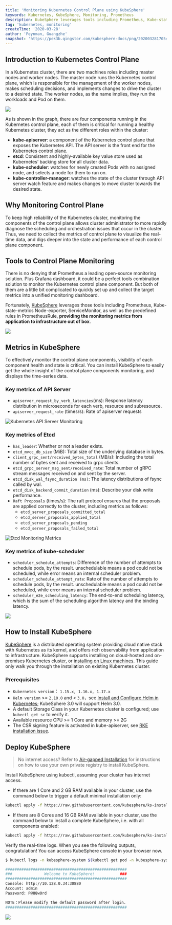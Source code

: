 ```yaml
---
title: 'Monitoring Kubernetes Control Plane using KubeSphere'
keywords: Kubernetes, KubeSphere, Monitoring, Prometheus
description: KubeSphere leverages tools including Prometheus, Kube-state-metrics Node-exporter, ServiceMonitor, as well as the predefined rules in PrometheusRule, providing the monitoring metrics from application to infrastructure out of box
tag: 'kubernetes, monitoring'
createTime: '2020-03-28'
author: 'Feynman, Guangzhe'
snapshot: 'https://pek3b.qingstor.com/kubesphere-docs/png/20200328170549.png'
---
```


## Introduction to Kubernetes Control Plane

In a Kubernetes cluster, there are two machines roles including master nodes and worker nodes. The master node runs the Kubernetes control plane, which is responsible for the management of the worker nodes, makes scheduling decisions, and implements changes to drive the cluster to a desired state. The worker nodes, as the name implies, they run the workloads and Pod on them.

![](https://pek3b.qingstor.com/kubesphere-docs/png/20200328170549.png)

As is shown in the graph, there are four components running in the Kubernetes control plane, each of them is critical for running a healthy Kubernetes cluster, they act as the different roles within the cluster:

- **kube-apiserver**: a component of the Kubernetes control plane that exposes the Kubernetes API. The API server is the front end for the Kubernetes control plane.
- **etcd**: Consistent and highly-available key value store used as Kubernetes’ backing store for all cluster data.
- **kube-scheduler**: watches for newly created Pods with no assigned node, and selects a node for them to run on.
- **kube-controller-manager**: watches the state of the cluster through API server watch feature and makes changes to move cluster towards the desired state.

## Why Monitoring Control Plane

To keep high reliability of the Kubernetes cluster, monitoring the components of the control plane allows cluster administrator to more rapidly diagnose the scheduling and orchestration issues that occur in the cluster. Thus, we need to collect the metrics of control plane to visualize the real-time data, and digs deeper into the state and performance of each control plane component.

## Tools to Control Plane Monitoring

There is no denying that Prometheus a leading open-source monitoring solution. Plus Grafana dashboard, it could be a perfect tools combination solution to monitor the Kubernetes control plane component. But both of them are a little bit complicated to quickly set up and collect the target metrics into a unified monitoring dashboard.

Fortunately, [KubeSphere](https://github.com/kubesphere/kubesphere) leverages those tools including Prometheus, Kube-state-metrics Node-exporter, ServiceMonitor, as well as the predefined rules in PrometheusRule, **providing the monitoring metrics from application to infrastructure out of box**.

![](https://pek3b.qingstor.com/kubesphere-docs/png/20200328183733.png)

## Metrics in KubeSphere

To effectively monitor the control plane components, visibility of each component health and state is critical. You can install KubeSphere to easily get the whole insight of the control plane components monitoring, and displays the time-series data.

### Key metrics of API Server

- `apiserver_request_by_verb_latencies`(ms): Response latency distribution in microseconds for each verb, resource and subresource.
- `apiserver_request_rate` (times/s): Rate of apiserver requests

![Kubernetes API Server Monitoring](https://pek3b.qingstor.com/kubesphere-docs/png/20200328194749.png)

### Key metrics of Etcd

- `has_leader`: Whether or not a leader exists.
- `etcd_mvcc_db_size` (MiB): Total size of the underlying database in bytes.
- `client_grpc_sent/received_bytes_total` (MB/s): Including the total number of bytes sent and received to grpc clients.
- `etcd_grpc_server_msg_sent/received_rate`: Total number of gRPC stream messages received on and sent by the server.
- `etcd_disk_wal_fsync_duration (ms)`: The latency distributions of fsync called by wal.
- `etcd_disk_backend_commit_duration` (ms): Describe your disk write performance.
- `Raft Proposals` (times/s): The raft protocol ensures that the proposals are applied correctly to the cluster, including metrics as follows:
   - `etcd_server_proposals_committed_total`
   - `etcd_server_proposals_applied_total`
   - `etcd_server_proposals_pending`
   - `etcd_server_proposals_failed_total`

![Etcd Monitoring Metrics](https://pek3b.qingstor.com/kubesphere-docs/png/20200328194859.png)

### Key metrics of kube-scheduler

- `scheduler_schedule_attempts`: Difference of the number of attempts to schedule pods, by the result. unschedulable means a pod could not be scheduled, while error means an internal scheduler problem.
- `scheduler_schedule_attempt_rate`: Rate of the number of attempts to schedule pods, by the result. unschedulable means a pod could not be scheduled, while error means an internal scheduler problem.
- `scheduler_e2e_scheduling_latency`: The end-to-end scheduling latency, which is the sum of the scheduling algorithm latency and the binding latency.

![](https://pek3b.qingstor.com/kubesphere-docs/png/20200328195139.png)

## How to Install KubeSphere

[KubeSphere](https://github.com/kubesphere/kubesphere) is a distributed operating system providing cloud native stack with Kubernetes as its kernel, and offers rich observability from application to infrastructure. KubeSphere supports installing on cloud-hosted and on-premises Kubernetes cluster, or [installing on Linux machines](https://kubesphere.io/docs/installation/intro/). This guide only walk you through the installation on existing Kubernetes cluster.

### Prerequisites

- `Kubernetes version`： `1.15.x, 1.16.x, 1.17.x`
- `Helm version` >= `2.10.0` and < `3.0`，see [Install and Configure Helm in Kubernetes](https://devopscube.com/install-configure-helm-kubernetes/); KubeSphere 3.0 will support Helm 3.0.
- A default Storage Class in your Kubernetes cluster is configured; use `kubectl get sc` to verify it.
- Available resource CPU >= 1 Core and memory >= 2G
- The CSR signing feature is activated in kube-apiserver, see [RKE installation issue](https://github.com/kubesphere/kubesphere/issues/1925#issuecomment-591698309).

## Deploy KubeSphere

> No internet access? Refer to [Air-gapped Installation](https://kubesphere.io/docs/installation/install-on-k8s-airgapped/) for instructions on how to use your own private registry to install KubeSphere.

Install KubeSphere using kubectl, assuming your cluster has internet access.

- If there are 1 Core and 2 GB RAM available in your cluster, use the command below to trigger a default minimal installation only:

```bash
kubectl apply -f https://raw.githubusercontent.com/kubesphere/ks-installer/master/kubesphere-minimal.yaml
```

- If there are 8 Cores and 16 GB RAM available in your cluster, use the command below to install a complete KubeSphere, i.e. with all components enabled:

```bash
kubectl apply -f https://raw.githubusercontent.com/kubesphere/ks-installer/master/kubesphere-complete-setup.yaml
```

Verify the real-time logs. When you see the following outputs, congratulation! You can access KubeSphere console in your browser now.

```bash
$ kubectl logs -n kubesphere-system $(kubectl get pod -n kubesphere-system -l app=ks-install -o jsonpath='{.items[0].metadata.name}') -f

#####################################################
###              Welcome to KubeSphere!           ###
#####################################################
Console: http://10.128.0.34:30880
Account: admin
Password: P@88w0rd

NOTE：Please modify the default password after login.
#####################################################
```

![](https://pek3b.qingstor.com/kubesphere-docs/png/20200329101752.png)
